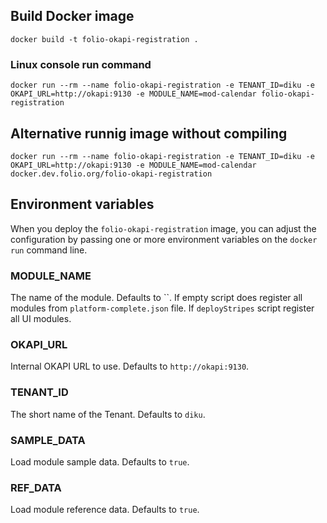 ## Build Docker image

`docker build -t folio-okapi-registration .`

### Linux console run command

`docker run --rm --name folio-okapi-registration -e TENANT_ID=diku -e OKAPI_URL=http://okapi:9130 -e MODULE_NAME=mod-calendar folio-okapi-registration`

## Alternative runnig image without compiling

`docker run --rm --name folio-okapi-registration -e TENANT_ID=diku -e OKAPI_URL=http://okapi:9130 -e MODULE_NAME=mod-calendar docker.dev.folio.org/folio-okapi-registration`

## Environment variables

When you deploy the `folio-okapi-registration` image, you can adjust the configuration by passing one or more environment variables on the `docker run` command line.

### MODULE_NAME

The name of the module. Defaults to ``. If empty script does register all modules from `platform-complete.json` file.
If `deployStripes` script register all UI modules.

### OKAPI_URL

Internal OKAPI URL to use. Defaults to `http://okapi:9130`.

### TENANT_ID

The short name of the Tenant. Defaults to `diku`.

### SAMPLE_DATA

Load module sample data. Defaults to `true`.

### REF_DATA

Load module reference data. Defaults to `true`.
